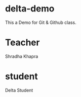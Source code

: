 # delta-demo
This a Demo for Git &amp; Github class.

# Teacher
Shradha Khapra

# student
Delta Student
